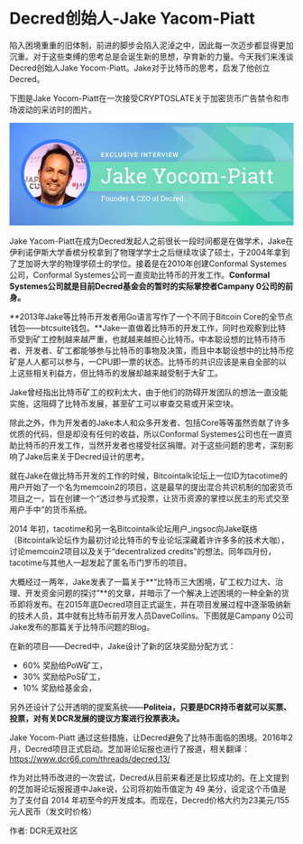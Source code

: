 # Decred创始人-Jake Yacom-Piatt

陷入困境重重的旧体制，前进的脚步会陷入泥淖之中，因此每一次迈步都显得更加沉重。对于这些束缚的思考总是会诞生新的思想，孕育新的力量。今天我们来浅谈Decred创始人Jake Yocom-Piatt。Jake对于比特币的思考，启发了他创立Decred。

下图是Jake Yocom-Piatt在一次接受CRYPTOSLATE关于加密货币广告禁令和市场波动的采访时的图片。

![jake](img/jake.jpeg)

Jake Yacom-Piatt在成为Decred发起人之前很长一段时间都是在做学术，Jake在伊利诺伊斯大学香槟分校拿到了物理学学士之后继续攻读了硕士，于2004年拿到了芝加哥大学的物理学硕士的学位。接着是在2010年创建Conformal Systemes公司，Conformal Systemes公司一直资助比特币的开发工作。**Conformal Systemes公司就是目前Decred基金会的暂时的实际掌控者Campany 0公司的前身。**

**2013年Jake等比特币开发者用Go语言写作了一个不同于Bitcoin Core的全节点钱包——btcsuite钱包。**Jake一直做着比特币的开发工作，同时也观察到比特币受到矿工控制越来越严重，也就越来越担心比特币。中本聪设想的比特币持币者、开发者、矿工都能够参与比特币的事物及决策，而且中本聪设想中的比特币挖矿是人人都可以参与，一CPU即一票的状态。比特币的共识应该是来自全部的以上这些相关利益方，但比特币的发展却越来越受制于大矿工。

Jake曾经指出比特币矿工的权利太大，由于他们的防碍开发团队的想法一直没能实施，这阻碍了比特币发展，甚至矿工可以审查交易或开采空块。

除此之外，作为开发者的Jake本人和众多开发者、包括Core等等虽然贡献了许多优质的代码，但是却没有任何的收益，所以Conformal Systemes公司也在一直资助比特币的开发工作，当然开发者也接受社区捐赠。对于这些问题的思考，深刻影响了Jake后来关于Decred设计的思考。

就在Jake在做比特币开发的工作的时候，Bitcointalk论坛上一位ID为tacotime的用户开始了一个名为memcoin2的项目，这是最早的提出混合共识机制的加密货币项目之一，旨在创建一个“透过参与式投票，让货币资源的掌控以民主的形式交至用户手中”的货币系统。

2014 年初，tacotime和另一名Bitcointalk论坛用户_ingsoc向Jake联络（Bitcointalk论坛作为最初讨论比特币的专业论坛深藏着许许多多的技术大咖），讨论memcoin2项目以及关于“decentralized credits”的想法。同年四月份，tacotime与其他人一起发起了匿名币门罗币的项目。

大概经过一两年，Jake发表了一篇关于**“比特币三大困境，矿工权力过大、治理、开发资金问题的探讨”**的文章，并暗示了一个解决上述困境的一种全新的货币即将发布。在2015年底Decred项目正式诞生，并在项目发展过程中逐渐吸纳新的技术人员，其中就有比特币前开发人员DaveCollins。下图就是Campany 0公司Jake发布的那篇关于比特币问题的Blog。

在新的项目——Decred中，Jake设计了新的区块奖励分配方式：
* 60% 奖励给PoW矿工，
* 30% 奖励给PoS矿工，
* 10% 奖励给基金会，

另外还设计了公开透明的提案系统——**Politeia，只要是DCR持币者就可以买票、投票，对有关DCR发展的提议方案进行投票表决。**

Jake Yocom-Piatt 通过这些措施，让Decred避免了比特币面临的困境。2016年2月，Decred项目正式启动。芝加哥论坛报也进行了报道，相关翻译： https://www.dcr66.com/threads/decred.13/

作为对比特币改进的一次尝试，Decred从目前来看还是比较成功的。在上文提到的芝加哥论坛报报道中Jake说，公司将初始币值定为 49 美分，设定这个币值是为了支付自 2014 年初至今的开发成本。而现在，Decred价格大约为23美元/155元人民币（发文时价格）

作者: DCR无双社区